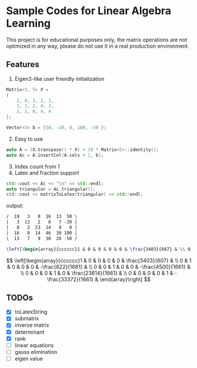# Sample Codes for Linear Algebra Learning

This project is for educational purposes only, 
the matrix operations are not optimized in any way, 
please do not use it in a real production environment.

## Features
1. Eigen3-like user friendly initialization
```c++
Matrix<3, 5> X = 
{
    2, 0, 3, 2, 1,
    1, 1, 2, 4, 3,
    2, 1, 0, 4, 4
};

Vector<5> b = {50, -20, 0, 100, -50 };
```
2. Easy to use
```c++
auto A = (X.transpose() * X) + 10 * Matrix<5>::identity();
auto Ac = A.insertCol(A.cols + 1, b);
```
3. Index count from 1
4. Latex and fraction support
```c++
std::cout << Ac << "\n" << std::endl;
auto triangular = Ac.triangular();
std::cout << matrixToLatex(triangular) << std::endl;
```
output:
```latex
/  19   3   8  16  13  50 \
|   3  12   2   8   7 -20 |
|   8   2  23  14   9   0 |
|  16   8  14  46  30 100 |
\  13   7   9  30  26 -50 /

\left[\begin{array}{cccccc}1 & 0 & 0 & 0 & 0 & \frac{3403}{607} & \\ 0 & 1 & 0 & 0 & 0 & -\frac{622}{1661} & \\ 0 & 0 & 1 & 0 & 0 & -\frac{4500}{1661} & \\ 0 & 0 & 0 & 1 & 0 & \frac{23614}{1661} & \\ 0 & 0 & 0 & 0 & 1 & -\frac{33372}{1661} & \end{array}\right]
```
$$
\left[\begin{array}{cccccc}1 & 0 & 0 & 0 & 0 & \frac{3403}{607} & \\ 0 & 1 & 0 & 0 & 0 & -\frac{622}{1661} & \\ 0 & 0 & 1 & 0 & 0 & -\frac{4500}{1661} & \\ 0 & 0 & 0 & 1 & 0 & \frac{23614}{1661} & \\ 0 & 0 & 0 & 0 & 1 & -\frac{33372}{1661} & \end{array}\right]
$$

## TODOs
 - [x] toLatexString
 - [x] submatrix
 - [x] inverse matrix
 - [x] determinant
 - [x] rank
 - [ ] linear equations
 - [ ] gauss elimination
 - [ ] eigen value